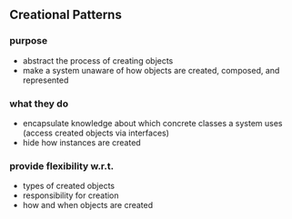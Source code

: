 
Creational Patterns
-------------------

### purpose
* abstract the process of creating objects
* make a system unaware of how objects are created, composed, and represented

### what they do
* encapsulate knowledge about which concrete classes a system uses (access created objects via interfaces)
* hide how instances are created

### provide flexibility w.r.t.
* types of created objects
* responsibility for creation
* how and when objects are created